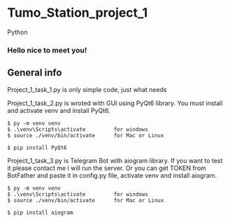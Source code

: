 # Tumo_Station_project_1
Python

### Hello nice to meet you!


## General info
Project_1_task_1.py is only simple code, just what needs

Project_1_task_2.py is wroted with GUI using PyQt6 library.
You must install and activate venv and install PyQt6.
```
$ py -m venv venv
$ .\venv\Scripts\activate         for windows
$ source ./venv/bin/activate      for Mac or Linux

$ pip install PyQt6
```

Project_1_task_3.py is Telegram Bot with aiogram library. If you want to test it please contact me I will run the server.
Or you can get TOKEN from BotFather and paste it in config.py file, activate venv and install aiogram.
```
$ py -m venv venv
$ .\venv\Scripts\activate         for windows
$ source ./venv/bin/activate      for Mac or Linux

$ pip install aiogram
```
